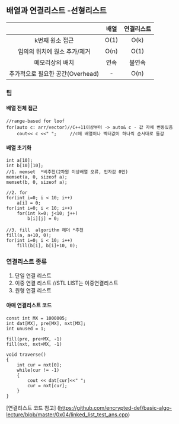 ## 배열과 연결리스트 -선형리스트

||배열|연결리스트|
|:--:|:--:|:--:|
|k번째 원소 접근|O(1)|O(k)|
|임의의 위치에 원소 추가/제거|O(n)|O(1)|
|메모리상의 배치|연속|불연속|
|추가적으로 필요한 공간(Overhead)|-|O(n)|

### 팁

#### 배열 전체 접근
    //range-based for loof
    for(auto c: arr/vector)//C++11이상부터 -> auto& c - 값 자체 변동있음
        cout<< c <<" ";     //c에 배열이나 벡터값이 하나씩 순서대로 들감
    
#### 배열 초기화
    int a[10];
    int b[10][10];
    //1. memset  *비추천(2차원 이상배열 오류, 인자값 0만)
    memset(a, 0, sizeof a);
    memset(b, 0, sizeof a);

    //2. for
    for(int i=0; i < 10; i++)
        a[i] = 0;
    for(int i=0; i < 10; i++)
        for(int k=0; j<10; j++)
            b[i][j] = 0;
            
    //3. fill  algorithm 헤더 *추천
    fill(a, a+10, 0);
    for(int i=0; i < 10; i++)
        fill(b[i], b[i]+10, 0);

### 연결리스트 종류
1. 단일 연결 리스트
2. 이중 연결 리스트    //STL LIST는 이중연결리스트
3. 원형 연결 리스트

#### 야매 연결리스트 코드
    const int MX = 1000005;
    int dat[MX], pre[MX], nxt[MX];
    int unused = 1;

    fill(pre, pre+MX, -1)
    fill(nxt, nxt+MX, -1)
    
    void traverse()
    {
        int cur = nxt[0];
        while(cur != -1)
        {
            cout << dat[cur]<<" ";
            cur = nxt[cur];
        }
    }
[연결리스트 코드 참고] (https://github.com/encrypted-def/basic-algo-lecture/blob/master/0x04/linked_list_test_ans.cpp)
